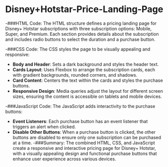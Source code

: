 # Disney+Hotstar-Price-Landing-Page


-###HTML Code:
The HTML structure defines a pricing landing page for Disney+ Hotstar subscriptions with three subscription options: Mobile, Super, and Premium. Each section provides details about the subscription and includes radio buttons to select the duration and a purchase button.

-###CSS Code:
The CSS styles the page to be visually appealing and responsive:
- **Body and Header**: Sets a dark background and styles the header text.
- **Cards Layout**: Uses Flexbox to arrange the subscription cards, each with gradient backgrounds, rounded corners, and shadows.
- **Card Content**: Centers the text within the cards and styles the purchase buttons.
- **Responsive Design**: Media queries adjust the layout for different screen sizes, ensuring the content is accessible on tablets and mobile devices.

 -###JavaScript Code:
The JavaScript adds interactivity to the purchase buttons:
- **Event Listeners**: Each purchase button has an event listener that triggers an alert when clicked.
- **Disable Other Buttons**: When a purchase button is clicked, the other buttons are disabled to ensure only one subscription can be purchased at a time.
-###Summary:
The combined HTML, CSS, and JavaScript create a responsive and interactive pricing page for Disney+ Hotstar, with a visually appealing design and functional purchase buttons that enhance user experience across various devices.

